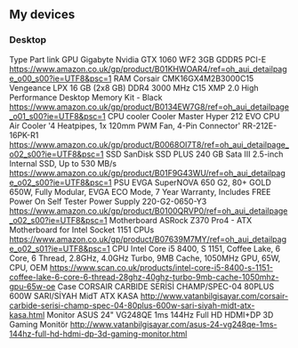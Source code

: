 ## My devices

### Desktop

Type	Part	link
GPU	Gigabyte Nvidia GTX 1060 WF2 3GB GDDR5 PCI-E	https://www.amazon.co.uk/gp/product/B01KHWOAR4/ref=oh_aui_detailpage_o00_s00?ie=UTF8&psc=1
RAM	Corsair CMK16GX4M2B3000C15 Vengeance LPX 16 GB (2x8 GB) DDR4 3000 MHz C15 XMP 2.0 High Performance Desktop Memory Kit - Black	https://www.amazon.co.uk/gp/product/B0134EW7G8/ref=oh_aui_detailpage_o01_s00?ie=UTF8&psc=1
CPU cooler	Cooler Master Hyper 212 EVO CPU Air Cooler '4 Heatpipes, 1x 120mm PWM Fan, 4-Pin Connector' RR-212E-16PK-R1	https://www.amazon.co.uk/gp/product/B0068OI7T8/ref=oh_aui_detailpage_o02_s00?ie=UTF8&psc=1
SSD	SanDisk SSD PLUS 240 GB Sata III 2.5-inch Internal SSD, Up to 530 MB/s	https://www.amazon.co.uk/gp/product/B01F9G43WU/ref=oh_aui_detailpage_o02_s00?ie=UTF8&psc=1
PSU	EVGA SuperNOVA 650 G2, 80+ GOLD 650W, Fully Modular, EVGA ECO Mode, 7 Year Warranty, Includes FREE Power On Self Tester Power Supply 220-G2-0650-Y3	https://www.amazon.co.uk/gp/product/B0100QRVP0/ref=oh_aui_detailpage_o02_s00?ie=UTF8&psc=1
Motherboard	ASRock Z370 Pro4 - ATX Motherboard for Intel Socket 1151 CPUs	https://www.amazon.co.uk/gp/product/B07639M7MY/ref=oh_aui_detailpage_o02_s01?ie=UTF8&psc=1
CPU	Intel Core i5 8400, S 1151, Coffee Lake, 6 Core, 6 Thread, 2.8GHz, 4.0GHz Turbo, 9MB Cache, 1050MHz GPU, 65W, CPU, OEM	https://www.scan.co.uk/products/intel-core-i5-8400-s-1151-coffee-lake-6-core-6-thread-28ghz-40ghz-turbo-9mb-cache-1050mhz-gpu-65w-oe
Case	CORSAIR CARBIDE SERİSİ CHAMP/SPEC-04 80PLUS 600W SARI/SİYAH MidT ATX KASA	http://www.vatanbilgisayar.com/corsair-carbide-serisi-champ-spec-04-80plus-600w-sari-siyah-midt-atx-kasa.html
Monitor	ASUS 24" VG248QE 1ms 144Hz Full HD HDMI+DP 3D Gaming Monitör	http://www.vatanbilgisayar.com/asus-24-vg248qe-1ms-144hz-full-hd-hdmi-dp-3d-gaming-monitor.html